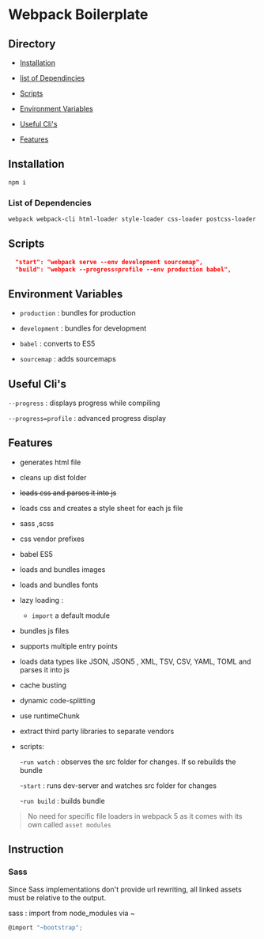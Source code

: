# Webpack Boilerplate

## Directory

- [Installation](#installation)

- [list of Dependincies](#list-of-dependencies)

- [Scripts](#scripts)

- [Environment Variables](#environment-variables)

- [Useful Cli's](#useful-clis)

- [Features](#features)

## Installation

```bash
npm i
```

### List of Dependencies

```bash
webpack webpack-cli html-loader style-loader css-loader postcss-loader postcss postcss-preset-env autoprefixer csv-loader xml-loader toml yamljs json5 html-webpack-plugin clean-webpack-plugin  webpack-dev-server mini-css-extract-plugin css-minimizer-webpack-plugin sass-loader node-sass babel-loader @babel/core @babel/preset-env
```

## Scripts

```json
  "start": "webpack serve --env development sourcemap",
  "build": "webpack --progress=profile --env production babel",
```

## Environment Variables

- `production` : bundles for production

- `development` : bundles for development

- `babel` : converts to ES5

- `sourcemap` : adds sourcemaps

## Useful Cli's

`--progress` : displays progress while compiling

`--progress=profile` : advanced progress display

## Features

- generates html file

- cleans up dist folder

- ~~loads css and parses it into js~~

- loads css and creates a style sheet for each js file

- sass ,scss

- css vendor prefixes

- babel ES5

- loads and bundles images

- loads and bundles fonts

- lazy loading :

  - `import` a default module

- bundles js files

- supports multiple entry points

- loads data types like JSON, JSON5 , XML, TSV, CSV, YAML, TOML and parses it into js

- cache busting

- dynamic code-splitting

- use runtimeChunk

- extract third party libraries to separate vendors

- scripts:

  -`run watch` : observes the src folder for changes. If so rebuilds the bundle

  -`start` : runs dev-server and watches src folder for changes

  -`run build` : builds bundle

> No need for specific file loaders in webpack 5 as it comes with its own called `asset modules`

## Instruction

### Sass

Since Sass implementations don't provide url rewriting, all linked assets must be relative to the output.

sass : import from node_modules via ~

```js
@import "~bootstrap";
```
